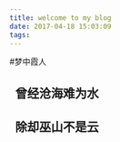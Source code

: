 ```yaml
---
title: welcome to my blog
date: 2017-04-18 15:03:09
tags:
---
```


#梦中霞人
##  &#160;&#160;曾经沧海难为水
##  &#160;&#160;除却巫山不是云
